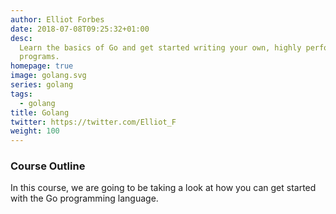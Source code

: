 ```yaml
---
author: Elliot Forbes
date: 2018-07-08T09:25:32+01:00
desc:
  Learn the basics of Go and get started writing your own, highly performant Go
  programs.
homepage: true
image: golang.svg
series: golang
tags:
  - golang
title: Golang
twitter: https://twitter.com/Elliot_F
weight: 100
---
```


### Course Outline

In this course, we are going to be taking a look at how you can get started with
the Go programming language.
